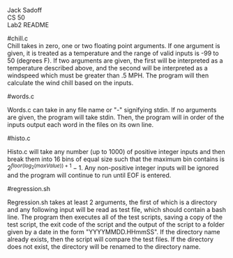 Jack Sadoff  
CS 50  
Lab2 README

#chill.c  
Chill takes in zero, one or two floating point arguments. If one argument is given, it is treated as a temperature and the range of valid inputs is -99 to 50 (degrees F). If two arguments are given, the first will be interpreted as a temperature described above, and the second will be interpreted as a windspeed which must be greater than .5 MPH. The program will then calculate the wind chill based on the inputs.  

#words.c  

Words.c can take in any file name or "-" signifying stdin. If no arguments are given, the program will take stdin. Then, the program will in order of the inputs output each word in the files on its own line.

#histo.c  

Histo.c will take any number (up to 1000) of positive integer inputs and then break them into 16 bins of equal size such that the maximum bin contains is $2^{floor(log_{2}(maxValue))+1}-1$. Any non-positive integer inputs will be ignored and the program will continue to run until EOF is entered.  

#regression.sh  

Regression.sh takes at least 2 arguments, the first of which is a directory and any following input will be read as test file, which should contain a bash line. The program then executes all of the test scripts, saving a copy of the test script, the exit code of the script and the output of the script to a folder given by a date in the form "YYYYMMDD.HHmmSS". If the directory name already exists, then the script will compare the test files. If the directory does not exist, the directory will be renamed to the directory name.
